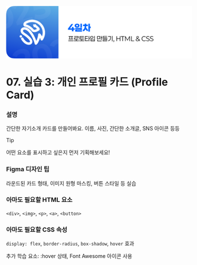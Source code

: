 <img src="./header.png" />

# 07. 실습 3: 개인 프로필 카드 (Profile Card)

### 설명

간단한 자기소개 카드를 만들어봐요. 이름, 사진, 간단한 소개글, SNS 아이콘 등등

> [!TIP]
> 어떤 요소를 표시하고 싶은지 먼저 기획해보세요!

### Figma 디자인 팁

라운드된 카드 형태, 이미지 원형 마스킹, 버튼 스타일 등 실습

### 아마도 필요할 HTML 요소

`<div>`, `<img>`, `<p>`, `<a>`, `<button>`

### 아마도 필요할 CSS 속성

`display: flex`, `border-radius`, `box-shadow`, `hover` 효과

추가 학습 요소: :hover 상태, Font Awesome 아이콘 사용
